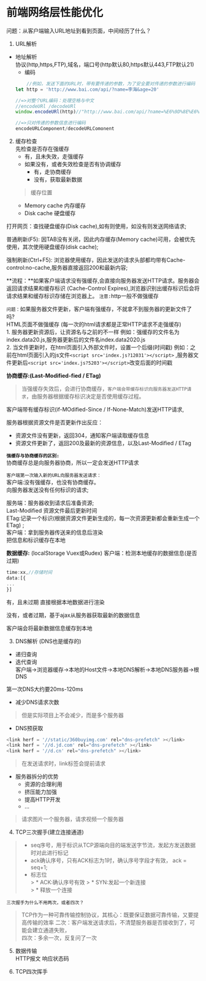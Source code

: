 # 前端网络层性能优化  
问题：从客户端输入URL地址到看到页面，中间经历了什么？  
1. URL解析  
* 地址解析  
	协议(http,https,FTP),域名，端口号(http默认80,https默认443,FTP默认21)  
	* 编码  
	```javascript
		//例如，发送下面的URL时，带有要传递的参数，为了安全要对传递的参数进行编码
    let http = 'http://www.bai.com/api/?name=李海&age=20'

	//=>对整个URL编码：处理空格与中文
	//encodeURl /decodeURl
	window.encodeURl(http)//"http://www.bai.com/api/?name=%E6%9D%8E%E6%B5%B7&age=20"
	
	//=>只对传递的参数信息进行编码  
	encodeURLComponent/decodeURLComonent
	```  

2. 缓存检查   
  先检查是否存在强缓存
	  * 有，且未失效，走强缓存 
	  * 如果没有，或者失效检查是否有协调缓存 
		  * 有，走协商缓存 
		  * 没有，获取最新数据 
	> 缓存位置
	* Memory cache   内存缓存 
	*  Disk cache        硬盘缓存

打开网页：查找硬盘缓存(Disk cache),如有则使用，如没有则发送网络请求;  

普通刷新(F5): 	因TAB没有关闭，因此内存缓存(Memory cache)可用，会被优先使用，其次使用硬盘缓存(disk cache);    
  
强制刷新(Ctrl+F5): 	浏览器使用缓存，因此发送的请求头部都均带有Cache-control:no-cache,服务器直接返回200和最新内容;   
  

**流程：**如果客户端请求没有强缓存,会直接向服务器发送HTTP请求。服务器会返回请求结果和缓存标识 (Cache-Control      Expires),浏览器识别出缓存标识后会将请求结果和缓存标识存储在浏览器上。
`注意:`http一般不做强缓存 

`问题：`如果服务器文件更新，客户端有强缓存，不就拿不到服务器的更新文件了吗?  
   HTML页面不做强缓存 (每一次的html请求都是正常HTTP请求不走强缓存)  
	   1. 服务器更新资源后，让资源名与之前的不一样
			例如：强缓存的文件名为index.data20.js,服务器更新后的文件名index.data2020.js  
		2. 当文件更新时，在html页面引入外部文件时，设置一个后缀(时间戳)
			例如：之前在html页面引入的js文件`<script src='index.js?12031'></script>` ,服务器文件更新后`<script src='index.js?5203'></script>`改变后面的时间戳  

**协商缓存:(Last-Modified-fied / ETag)**  
>当强缓存失效后，会进行协商缓存，`客户端会带缓存标识向服务器发送HTTP请求`，由服务器根据缓存标识决定是否使用缓存过程。   

客户端带有缓存标识(if-MOdified-Since / If-None-Match)发送HTTP请求,  

服务器根据资源文件是否更新作出反应：
* 资源文件没有更新，返回304，通知客户端读取缓存信息
* 资源文件更新了，返回200及最新的资源信息，以及Last-Modified / ETag

**`强缓存与协商缓存的区别:`**  
协商缓存总是向服务器协商，所以一定会发送HTTP请求

```客户端第一次输入新的URL向服务器发送请求： ```   
 客户端:没有强缓存，也没有协商缓存。  
 向服务器发送没有任何标识的请求;     
 
 服务端：服务器收到请求后准备资源;   
 Last-Modified  资源文件最后更新时间  
 ETag:记录一个标识(根据资源文件更新生成的，每一次资源更新都会重新生成一个ETag) ;   
客户端：拿到服务器传送来的信息后渲染  
把信息和标识缓存在本地
   
**数据缓存:**  (localStorage Vuex或Rudex)
客户端：检测本地缓存的数据信息(是否过期)    
``` javascript
time:xx,//存储时间  
data:[{
...
}]
```
有，且未过期  直接根据本地数据进行渲染   
  
没有，或者过期，基于ajax从服务器获取最新的数据信息

客户端会将最新数据信息缓存到本地    

3. DNS解析  (DNS也是缓存的)  
* 递归查询  
* 迭代查询  
客户端->浏览器缓存->本地的Host文件->本地DNS解析->本地DNS服务器->根DNS  

第一次DNS大约要20ms-120ms  
* 减少DNS请求次数  
> 但是实际项目上不会减少，而是多个服务器

* DNS预获取 
```javascript
<link herf = '//static/360buyimg.com' rel="dns-prefetch" ></link>
<link herf = '//d.jd.com' rel="dns-prefetch" ></link>
<link herf = '//d.cn' rel="dns-prefetch" ></link>
```
> 在发送请求时，link标签会提前请求

*  服务器拆分的优势  
	*  资源的合理利用
	*  挤压能力加强  
	*  提高HTTP开发
	*  ...
> 请求图片一个服务器，请求视频一个服务器  



4. TCP三次握手(建立连接通道)    
> * seq序号，用于标识从TCP源端向目的端发送字节流，发起方发送数据时对此进行标记  
> * ack确认序号，只有ACK标志为1时，确认序号字段才有效， ack = seq+1;  
> * 标志位  
	>  * ACK:确认序号有效
	>  * SYN:发起一个新连接  
	>  *  释放一个连接  

```三次握手为什么不用两次，或者四次？```    
> TCP作为一种可靠传输控制协议，其核心：既要保证数据可靠传输，又要提高传输的效率
二次：客户端发送请求后，不清楚服务器是否接收到了，可能会建立通道失败，  
四次：多余一次，反复问了一次  


5. 数据传输  
HTTP报文
响应状态码  


6. TCP四次挥手
	